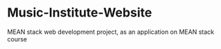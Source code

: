 # Music-Institute-Website
MEAN stack web development project, as an application on MEAN stack course
